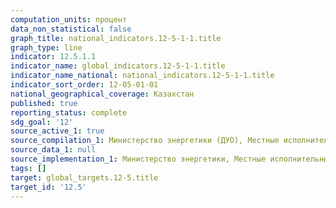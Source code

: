 ```yaml
---
computation_units: процент
data_non_statistical: false
graph_title: national_indicators.12-5-1-1.title
graph_type: line
indicator: 12.5.1.1
indicator_name: global_indicators.12-5-1-1.title
indicator_name_national: national_indicators.12-5-1-1.title
indicator_sort_order: 12-05-01-01
national_geographical_coverage: Казахстан
published: true
reporting_status: complete
sdg_goal: '12'
source_active_1: true
source_compilation_1: Министерство энергетики (ДУО), Местные исполнительные органы
source_data_1: null
source_implementation_1: Министерство энергетики, Местные исполнительные органы
tags: []
target: global_targets.12-5.title
target_id: '12.5'
---
```


